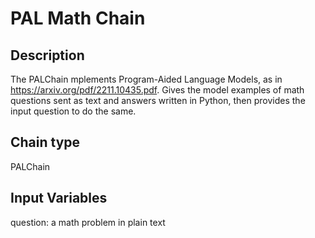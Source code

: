 # PAL Math Chain

## Description

The PALChain mplements Program-Aided Language Models, as in https://arxiv.org/pdf/2211.10435.pdf. Gives the model examples of math questions sent as text and answers written in Python, then provides the input question to do the same.

## Chain type

PALChain

## Input Variables

question: a math problem in plain text